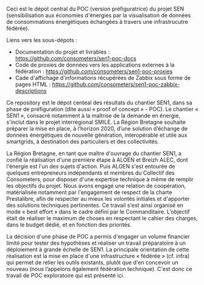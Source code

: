 Ceci est le dépot central du POC (version préfiguratrice) du projet SEN (sensibilisation aux économies d'énergies par la visualisation de données de consommations énergétiques échangées à travers une infrastrucutre fédérée).

Liens vers les sous-dépots :
- Documentation du projet et livrables : https://github.com/consometers/sen1-poc-docs
- Code de proxies de données vers les applications externes à la fédération : https://github.com/consometers/sen1-poc-proxies
- Cade d'affichage d'informations récupérées de Zabbix sous forme de pages HTML : https://github.com/consometers/sen1-poc-zabbix-descriptions

Ce repository est le dépot centeal des résultats du chantier SEN1, dans sa phase de préfiguration (dite aussi « proof of concept » - POC). Le chantier « SEN1 », consacré notamment à la maîtrise de la demande en énergie, s'inclut dans le projet interrégional SMILE. La Région Bretagne souhaite préparer la mise en place, à l’horizon 2020, d’une solution d’échange de données énergétiques de nouvelle génération, interopérable et utile aux smartgrids, à destination des particuliers et des collectivités.

La Région Bretagne, en tant que maître d'ouvrage du chantier SEN1, a confié la réalisation d'une première étape à ALOEN et Breizh ALEC, dont l'énergie est l'un des sujets d'action. Puis ALOEN s'est entourée de quelques entrepreneurs indépendants et membres du Collectif des Consometers, pour disposer d'une expertise technique à même de remplir les objectifs du projet. Nous avons engagé une relation de coopération, matérialisée notamment par l'engagement de respect de la charte Prestalibre, afin de respecter au mieux les volontés initiales et d'apporter des solutions techniques pertinentes. Ce travail s'est ainsi organisé en mode « best effort » dans le cadre défini par le Commanditaire. L’objectif était de réaliser le maximum de choses en respectant le cahier des charges, dans le budget dédié, et en fonction des priorités.

La décision d'une phase de POC a permis d'engager un volume financier limité pour tester des hypothèses et réaliser un travail préparatoire à un déploiement à grande échelle de SEN1. La principale orientation de cette réalisation est la mise en place d'une infrastructure « fédérée » (cf. infra) qui permet de relier les outils existants, plutôt que d'en concevoir un nouveau (nous l’appelons également fédération technique). C'est donc ce travail de POC exploratoire qui est présenté ici.
